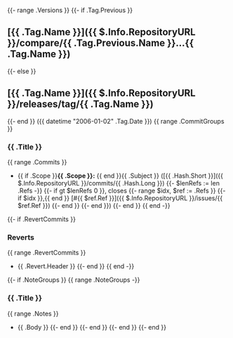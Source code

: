 {{- range .Versions }}
{{- if .Tag.Previous }}
## [{{ .Tag.Name }}]({{ $.Info.RepositoryURL }}/compare/{{ .Tag.Previous.Name }}...{{ .Tag.Name }})
{{- else }}
## [{{ .Tag.Name }}]({{ $.Info.RepositoryURL }}/releases/tag/{{ .Tag.Name }})
{{- end }} ({{ datetime "2006-01-02" .Tag.Date }})
{{ range .CommitGroups }}
### {{ .Title }}
{{ range .Commits }}
- {{ if .Scope }}**{{ .Scope }}:** {{ end }}{{ .Subject }} ([{{ .Hash.Short }}]({{ $.Info.RepositoryURL }}/commits/{{ .Hash.Long }})
{{- $lenRefs := len .Refs -}}
{{- if gt $lenRefs 0 }}, closes 
{{- range $idx, $ref := .Refs }}
{{- if $idx }},{{ end }} [#{{ $ref.Ref }}]({{ $.Info.RepositoryURL }}/issues/{{ $ref.Ref }})
{{- end }}
{{- end }})
{{- end }}
{{ end -}}

{{- if .RevertCommits }}
### Reverts
{{ range .RevertCommits }}
- {{ .Revert.Header }}
{{- end }}
{{ end -}}

{{- if .NoteGroups }}
{{ range .NoteGroups -}}
### {{ .Title }}
{{ range .Notes }}
- {{ .Body }}
{{- end }}
{{- end }}
{{- end }}
{{- end }}